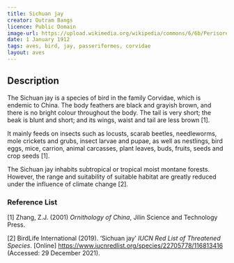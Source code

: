 ```yaml
---
title: Sichuan jay
creator: Outram Bangs
licence: Public Domain
image-url: https://upload.wikimedia.org/wikipedia/commons/6/6b/Perisoreus_internigrans.jpg  
date: 1 January 1912
tags: aves, bird, jay, passeriformes, corvidae
layout: aves
---
```

## Description

The Sichuan jay is a species of bird in the family Corvidae, which is endemic to China. The body feathers are black and grayish brown, and there is no bright colour throughout the body. The tail is very short; the beak is blunt and short; and its wings, waist and tail are less brown [1].

It mainly feeds on insects such as locusts, scarab beetles, needleworms, mole crickets and grubs, insect larvae and pupae, as well as nestlings, bird eggs, mice, carrion, animal carcasses, plant leaves, buds, fruits, seeds and crop seeds [1].

The Sichuan jay inhabits subtropical or tropical moist montane forests. However, the range and suitability of suitable habitat are greatly reduced under the influence of climate change [2]. 

### Reference List
[1] Zhang, Z.J. (2001) _Ornithology of China_, Jilin Science and Technology Press.

[2] BirdLife International (2019). ‘Sichuan jay’ _IUCN Red List of Threatened Species_. [Online] https://www.iucnredlist.org/species/22705778/116813416 (Accessed: 29 December 2021).


